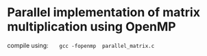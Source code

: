 # Parallel implementation of matrix multiplication using OpenMP

compile using: 
```    gcc -fopenmp  parallel_matrix.c  ```